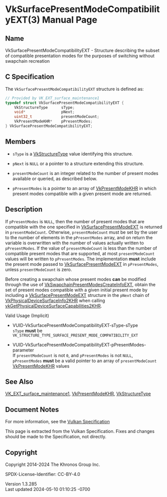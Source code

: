 # VkSurfacePresentModeCompatibilityEXT(3) Manual Page

## Name

VkSurfacePresentModeCompatibilityEXT - Structure describing the subset
of compatible presentation modes for the purposes of switching without
swapchain recreation



## <a href="#_c_specification" class="anchor"></a>C Specification

The `VkSurfacePresentModeCompatibilityEXT` structure is defined as:

``` c
// Provided by VK_EXT_surface_maintenance1
typedef struct VkSurfacePresentModeCompatibilityEXT {
    VkStructureType      sType;
    void*                pNext;
    uint32_t             presentModeCount;
    VkPresentModeKHR*    pPresentModes;
} VkSurfacePresentModeCompatibilityEXT;
```

## <a href="#_members" class="anchor"></a>Members

- `sType` is a [VkStructureType](https://registry.khronos.org/vulkan/specs/1.3-extensions/man/html/VkStructureType.html) value identifying
  this structure.

- `pNext` is `NULL` or a pointer to a structure extending this
  structure.

- `presentModeCount` is an integer related to the number of present
  modes available or queried, as described below.

- `pPresentModes` is a pointer to an array of
  [VkPresentModeKHR](https://registry.khronos.org/vulkan/specs/1.3-extensions/man/html/VkPresentModeKHR.html) in which present modes
  compatible with a given present mode are returned.

## <a href="#_description" class="anchor"></a>Description

If `pPresentModes` is `NULL`, then the number of present modes that are
compatible with the one specified in
[VkSurfacePresentModeEXT](https://registry.khronos.org/vulkan/specs/1.3-extensions/man/html/VkSurfacePresentModeEXT.html) is returned in
`presentModeCount`. Otherwise, `presentModeCount` must be set by the
user to the number of elements in the `pPresentModes` array, and on
return the variable is overwritten with the number of values actually
written to `pPresentModes`. If the value of `presentModeCount` is less
than the number of compatible present modes that are supported, at most
`presentModeCount` values will be written to `pPresentModes`. The
implementation **must** include the present mode passed to
[VkSurfacePresentModeEXT](https://registry.khronos.org/vulkan/specs/1.3-extensions/man/html/VkSurfacePresentModeEXT.html) in
`pPresentModes`, unless `presentModeCount` is zero.

Before creating a swapchain whose present modes **can** be modified
through the use of
[VkSwapchainPresentModesCreateInfoEXT](https://registry.khronos.org/vulkan/specs/1.3-extensions/man/html/VkSwapchainPresentModesCreateInfoEXT.html),
obtain the set of present modes compatible with a given initial present
mode by including a
[VkSurfacePresentModeEXT](https://registry.khronos.org/vulkan/specs/1.3-extensions/man/html/VkSurfacePresentModeEXT.html) structure in the
`pNext` chain of
[VkPhysicalDeviceSurfaceInfo2KHR](https://registry.khronos.org/vulkan/specs/1.3-extensions/man/html/VkPhysicalDeviceSurfaceInfo2KHR.html)
when calling
[vkGetPhysicalDeviceSurfaceCapabilities2KHR](https://registry.khronos.org/vulkan/specs/1.3-extensions/man/html/vkGetPhysicalDeviceSurfaceCapabilities2KHR.html).

Valid Usage (Implicit)

- <a href="#VUID-VkSurfacePresentModeCompatibilityEXT-sType-sType"
  id="VUID-VkSurfacePresentModeCompatibilityEXT-sType-sType"></a>
  VUID-VkSurfacePresentModeCompatibilityEXT-sType-sType  
  `sType` **must** be
  `VK_STRUCTURE_TYPE_SURFACE_PRESENT_MODE_COMPATIBILITY_EXT`

- <a
  href="#VUID-VkSurfacePresentModeCompatibilityEXT-pPresentModes-parameter"
  id="VUID-VkSurfacePresentModeCompatibilityEXT-pPresentModes-parameter"></a>
  VUID-VkSurfacePresentModeCompatibilityEXT-pPresentModes-parameter  
  If `presentModeCount` is not `0`, and `pPresentModes` is not `NULL`,
  `pPresentModes` **must** be a valid pointer to an array of
  `presentModeCount` [VkPresentModeKHR](https://registry.khronos.org/vulkan/specs/1.3-extensions/man/html/VkPresentModeKHR.html) values

## <a href="#_see_also" class="anchor"></a>See Also

[VK_EXT_surface_maintenance1](https://registry.khronos.org/vulkan/specs/1.3-extensions/man/html/VK_EXT_surface_maintenance1.html),
[VkPresentModeKHR](https://registry.khronos.org/vulkan/specs/1.3-extensions/man/html/VkPresentModeKHR.html),
[VkStructureType](https://registry.khronos.org/vulkan/specs/1.3-extensions/man/html/VkStructureType.html)

## <a href="#_document_notes" class="anchor"></a>Document Notes

For more information, see the <a
href="https://registry.khronos.org/vulkan/specs/1.3-extensions/html/vkspec.html#VkSurfacePresentModeCompatibilityEXT"
target="_blank" rel="noopener">Vulkan Specification</a>

This page is extracted from the Vulkan Specification. Fixes and changes
should be made to the Specification, not directly.

## <a href="#_copyright" class="anchor"></a>Copyright

Copyright 2014-2024 The Khronos Group Inc.

SPDX-License-Identifier: CC-BY-4.0

Version 1.3.285  
Last updated 2024-05-10 01:10:25 -0700

